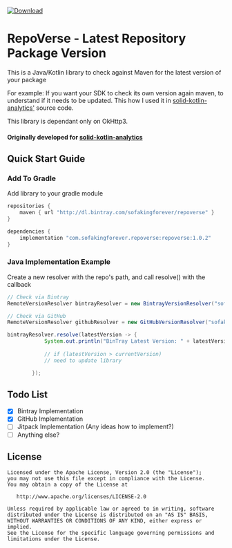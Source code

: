 
[![Download](https://api.bintray.com/packages/sofakingforever/repoverse/repoverse-kotlin/images/download.svg) ](https://bintray.com/sofakingforever/repoverse/repoverse-kotlin/_latestVersion)

# RepoVerse - Latest Repository Package Version
This is a Java/Kotlin library to check against Maven for the latest version of your package

For example: If you want your SDK to check its own version again maven, to understand if it needs to be updated.
This how I used it in [solid-kotlin-analytics'](https://github.com/sofakingforever/solid-kotlin-analytics/tree/master/analytics/src/main/java/com/sofakingforever/analytics/version) source code.

This library is dependant only on OkHttp3.

#### Originally developed for [solid-kotlin-analytics](https://github.com/sofakingforever/solid-kotlin-analytics)

## Quick Start Guide

### Add To Gradle
Add library to your gradle module

```gradle
repositories {
    maven { url "http://dl.bintray.com/sofakingforever/repoverse" }
}

dependencies {
    implementation "com.sofakingforever.repoverse:repoverse:1.0.2"
}
```

### Java Implementation Example
Create a new resolver with the repo's path, and call resolve() with the callback

```java
// Check via Bintray
RemoteVersionResolver bintrayResolver = new BintrayVersionResolver("sofakingforever/analytics/kotlin-analytics");

// Check via GitHub
RemoteVersionResolver githubResolver = new GitHubVersionResolver("sofakingforever/solid-kotlin-analytics");

bintrayResolver.resolve(latestVersion -> {
            System.out.println("BinTray Latest Version: " + latestVersion.toString());
            
            // if (latestVersion > currentVersion)
            // need to update library

        });
```
## Todo List

- [x] Bintray Implementation
- [x] GitHub Implementation
- [ ] Jitpack Implementation (Any ideas how to implement?)
- [ ] Anything else?

License
-------

    Licensed under the Apache License, Version 2.0 (the "License");
    you may not use this file except in compliance with the License.
    You may obtain a copy of the License at

       http://www.apache.org/licenses/LICENSE-2.0

    Unless required by applicable law or agreed to in writing, software
    distributed under the License is distributed on an "AS IS" BASIS,
    WITHOUT WARRANTIES OR CONDITIONS OF ANY KIND, either express or implied.
    See the License for the specific language governing permissions and
    limitations under the License.

